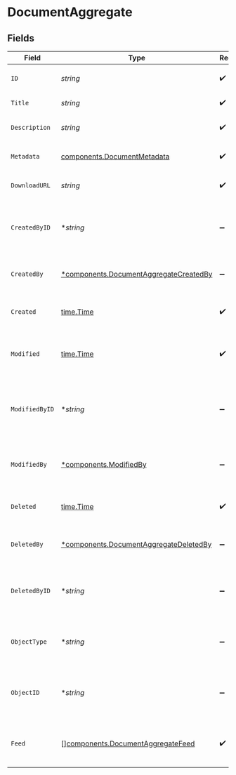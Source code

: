 # DocumentAggregate


## Fields

| Field                                                                                           | Type                                                                                            | Required                                                                                        | Description                                                                                     | Example                                                                                         |
| ----------------------------------------------------------------------------------------------- | ----------------------------------------------------------------------------------------------- | ----------------------------------------------------------------------------------------------- | ----------------------------------------------------------------------------------------------- | ----------------------------------------------------------------------------------------------- |
| `ID`                                                                                            | *string*                                                                                        | :heavy_check_mark:                                                                              | Unique ID of the document                                                                       | doc_55b731755f264972891e199e1f52fef9                                                            |
| `Title`                                                                                         | *string*                                                                                        | :heavy_check_mark:                                                                              | Title of the document.                                                                          |                                                                                                 |
| `Description`                                                                                   | *string*                                                                                        | :heavy_check_mark:                                                                              | Description of the document.                                                                    |                                                                                                 |
| `Metadata`                                                                                      | [components.DocumentMetadata](../../models/components/documentmetadata.md)                      | :heavy_check_mark:                                                                              | Metadata of the document.                                                                       |                                                                                                 |
| `DownloadURL`                                                                                   | *string*                                                                                        | :heavy_check_mark:                                                                              | Download url of the document.                                                                   |                                                                                                 |
| `CreatedByID`                                                                                   | **string*                                                                                       | :heavy_minus_sign:                                                                              | Unique identifier of the user who created the document.                                         |                                                                                                 |
| `CreatedBy`                                                                                     | [*components.DocumentAggregateCreatedBy](../../models/components/documentaggregatecreatedby.md) | :heavy_minus_sign:                                                                              | The user who created the document.                                                              |                                                                                                 |
| `Created`                                                                                       | [time.Time](https://pkg.go.dev/time#Time)                                                       | :heavy_check_mark:                                                                              | Datetime when the object was created.                                                           | 2024-11-18 15:05:49.939 +0000 UTC                                                               |
| `Modified`                                                                                      | [time.Time](https://pkg.go.dev/time#Time)                                                       | :heavy_check_mark:                                                                              | Datetime when the object was last modified.                                                     | 2024-11-18 15:05:49.939 +0000 UTC                                                               |
| `ModifiedByID`                                                                                  | **string*                                                                                       | :heavy_minus_sign:                                                                              | Unique identifier of the user who modified the document.                                        |                                                                                                 |
| `ModifiedBy`                                                                                    | [*components.ModifiedBy](../../models/components/modifiedby.md)                                 | :heavy_minus_sign:                                                                              | The user who modified the Document                                                              |                                                                                                 |
| `Deleted`                                                                                       | [time.Time](https://pkg.go.dev/time#Time)                                                       | :heavy_check_mark:                                                                              | Datetime when the object was deleted.                                                           | 2024-11-18 15:05:49.939 +0000 UTC                                                               |
| `DeletedBy`                                                                                     | [*components.DocumentAggregateDeletedBy](../../models/components/documentaggregatedeletedby.md) | :heavy_minus_sign:                                                                              | The user who deleted the document.                                                              |                                                                                                 |
| `DeletedByID`                                                                                   | **string*                                                                                       | :heavy_minus_sign:                                                                              | Unique identifier of the user who deleted the document.                                         |                                                                                                 |
| `ObjectType`                                                                                    | **string*                                                                                       | :heavy_minus_sign:                                                                              | Type of the object associated with the document.                                                |                                                                                                 |
| `ObjectID`                                                                                      | **string*                                                                                       | :heavy_minus_sign:                                                                              | Unique identifier of the object associated with the document.                                   |                                                                                                 |
| `Feed`                                                                                          | [][components.DocumentAggregateFeed](../../models/components/documentaggregatefeed.md)          | :heavy_check_mark:                                                                              | The feeds of users who can view the document                                                    |                                                                                                 |